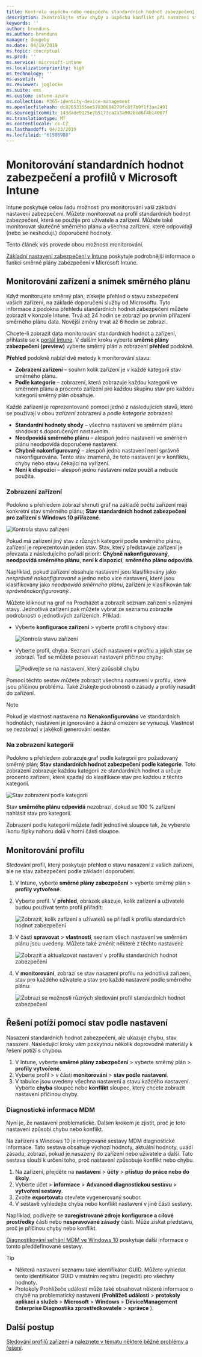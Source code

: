 ```yaml
---
title: Kontrola úspěchu nebo neúspěchu standardních hodnot zabezpečení v Microsoft Intune – Azure | Dokumentace Microsoftu
description: Zkontrolujte stav chyby a úspěchu konflikt při nasazení standardních hodnot zabezpečení pro uživatele a zařízení v Microsoft Intune MDM. Naleznete v části řešení potíží pomocí protokolů klienta a funkcí sestavy v Intune.
keywords: ''
author: brenduns
ms.author: brenduns
manager: dougeby
ms.date: 04/19/2019
ms.topic: conceptual
ms.prod: ''
ms.service: microsoft-intune
ms.localizationpriority: high
ms.technology: ''
ms.assetid: ''
ms.reviewer: joglocke
ms.suite: ems
ms.custom: intune-azure
ms.collection: M365-identity-device-management
ms.openlocfilehash: dc82653355ae57830684270fc8f7b9f1f3ae2491
ms.sourcegitcommit: 143dade9125e7b5173ca2a3a902bcd6f4b14067f
ms.translationtype: MT
ms.contentlocale: cs-CZ
ms.lasthandoff: 04/23/2019
ms.locfileid: "61506988"
---
```

# <a name="monitor-security-baseline-and-profiles-in-microsoft-intune"></a>Monitorování standardních hodnot zabezpečení a profilů v Microsoft Intune  

Intune poskytuje celou řadu možností pro monitorování vaší základní nastavení zabezpečení. Můžete monitorovat na profil standardních hodnot zabezpečení, která se použije pro uživatele a zařízení. Můžete také monitorovat skutečné směrného plánu a všechna zařízení, které odpovídají (nebo se neshodují.) doporučené hodnoty.

Tento článek vás provede obou možností monitorování.

[Základní nastavení zabezpečení v Intune](security-baselines.md) poskytuje podrobnější informace o funkci směrné plány zabezpečení v Microsoft Intune.

## <a name="monitor-the-baseline-and-your-devices"></a>Monitorování zařízení a snímek směrného plánu  

Když monitorujete směrný plán, získejte přehled o stavu zabezpečení vašich zařízení, na základě doporučení služby od Microsoftu. Tyto informace z podokna přehledu standardních hodnot zabezpečení můžete zobrazit v konzole Intune.  Trvá až 24 hodin se zobrazí po prvním přiřazení směrného plánu data. Novější změny trvat až 6 hodin se zobrazí.  

Chcete-li zobrazit data monitorování standardních hodnot a zařízení, přihlaste se k [portál Intune](https://aka.ms/intuneportal). V dalším kroku vyberte **směrné plány zabezpečení (preview)** vyberte směrný plán a zobrazení **přehled** podokně.

**Přehled** podokně nabízí dvě metody k monitorování stavu:
- **Zobrazení zařízení** – souhrn kolik zařízení je v každé kategorii stav směrného plánu.  
- **Podle kategorie** – zobrazení, která zobrazuje každou kategorii ve směrném plánu a procento zařízení pro každou skupinu stav pro každou kategorii směrný plán obsahuje. 

Každé zařízení je reprezentované pomocí jedné z následujících stavů, které se používají v obou *zařízení* zobrazení a *podle kategorie* zobrazení:  
- **Standardní hodnoty shody** – všechna nastavení ve směrném plánu shodovat s doporučeným nastavením.
- **Neodpovídá směrného plánu** – alespoň jedno nastavení ve směrném plánu neodpovídá doporučené nastavení.
- **Chybně nakonfigurovaný** – alespoň jedno nastavení není správně nakonfigurována. Tento stav znamená, že toto nastavení je v konfliktu, chyby nebo stavu čekající na vyřízení.
- **Není k dispozici** – alespoň jedno nastavení nelze použít a nebude použita.


### <a name="device-view"></a>Zobrazení zařízení
Podokno s přehledem zobrazí shrnutí graf na základě počtu zařízení mají konkrétní stav směrného plánu; **Stav standardních hodnot zabezpečení pro zařízení s Windows 10 přiřazené**.  

![Kontrola stavu zařízení](./media/security-baselines-monitor/overview.png)

Pokud má zařízení jiný stav z různých kategorií podle směrného plánu, zařízení je reprezentován jeden stav. Stav, který představuje zařízení je převzata z následujícího pořadí priorit: **Chybně nakonfigurovaný**, **neodpovídá směrného plánu**, **není k dispozici**, **směrného plánu odpovídá**.  

Například, pokud zařízení obsahuje nastavení jsou klasifikovány jako *nesprávně nakonfigurované* a jedno nebo více nastavení, které jsou klasifikovány jako *neodpovídá směrného plánu*, zařízení je klasifikován tak *správněnakonfigurovaný.*.  

Můžete kliknout na graf na Procházet a zobrazit seznam zařízení s různými stavy. Jednotlivá zařízení pak můžete vybrat ze seznamu zobrazíte podrobnosti o jednotlivých zařízeních. Příklad:
- Vyberte **konfigurace zařízení** > vyberte profil s chybový stav:

  ![Kontrola stavu zařízení](./media/security-baselines-monitor/device-configuration-profile-list.png)

- Vyberte profil, chyba. Seznam všech nastavení v profilu a jejich stav se zobrazí. Teď se můžete posouvat nastavení příčinou chyby:

  ![Podívejte se na nastavení, který způsobil chybu](./media/security-baselines-monitor/profile-with-error-status.png)

Pomocí těchto sestav můžete zobrazit všechna nastavení v profilu, které jsou příčinou problému. Také Získejte podrobnosti o zásady a profily nasadit do zařízení.

> [!NOTE]
> Pokud je vlastnost nastavena na **Nenakonfigurováno** ve standardních hodnotách, nastavení je ignorováno a žádná omezení se vynucují. Vlastnost se nezobrazí v jakékoli generování sestav.

### <a name="per-category-view"></a>Na zobrazení kategorií
Podokno s přehledem zobrazuje graf podle kategorií pro požadovaný směrný plán; **Stav standardních hodnot zabezpečení podle kategorie**.  Toto zobrazení zobrazuje každou kategorii ze standardních hodnot a určuje procento zařízení, které spadají do klasifikace stav pro každou z těchto kategorií. 
 
![Stav zobrazení podle kategorií](./media/security-baselines-monitor/monitor-baseline-per-category.png)

Stav **směrného plánu odpovídá** nezobrazí, dokud se 100 % zařízení nahlásit stav pro kategorii.   

Zobrazení podle kategorií můžete řadit jednotlivé sloupce tak, že vyberete ikonu šipky nahoru dolů v horní části sloupce.  


## <a name="monitor-the-profile"></a>Monitorování profilu

Sledování profil, který poskytuje přehled o stavu nasazení z vašich zařízení, ale ne stav zabezpečení podle základní doporučení.

1. V Intune, vyberte **směrné plány zabezpečení** > vyberte směrný plán > **profily vytvořené**.

2. Vyberte profil. V **přehled**, obrázek ukazuje, kolik zařízení a uživatelé budou používat tento profil přiřadit:

    ![Zobrazit, kolik zařízení a uživatelů se přiřadí k profilu standardních hodnot zabezpečení](./media/security-baselines-monitor/existing-profile-overview.png)

3. V části **spravovat** > **vlastnosti**, seznam všech nastavení ve směrném plánu jsou uvedeny. Můžete také změnit některé z těchto nastavení:

    ![Zobrazit a aktualizovat nastavení v profilu standardních hodnot zabezpečení](./media/security-baselines-monitor/manage-settings.png)

4. V **monitorování**, zobrazí se stav nasazení profilu na jednotlivá zařízení, stav pro každého uživatele a stav pro každé nastavení podle směrného plánu:

    ![Zobrazí se možnosti různých sledování profil standardních hodnot zabezpečení](./media/security-baselines-monitor/monitor-status-options.png)

## <a name="troubleshoot-using-per-setting-status"></a>Řešení potíží pomocí stav podle nastavení

Nasazení standardních hodnot zabezpečení, ale ukazuje chybu, stav nasazení. Následující kroky vám poskytnou několik doprovodné materiály k řešení potíží s chybou.

1. V Intune, vyberte **směrné plány zabezpečení** > vyberte směrný plán > **profily vytvořené**.
2. Vyberte profil > v části **monitorování** > **stav podle nastavení**.
3. V tabulce jsou uvedeny všechna nastavení a stavu každého nastavení. Vyberte **chyba** sloupec nebo **konflikt** sloupec, který chcete zobrazit nastavení příčinou chyby.

### <a name="mdm-diagnostic-information"></a>Diagnostické informace MDM

Nyní je, že nastavení problematické. Dalším krokem je zjistit, proč je toto nastavení způsobí chybu nebo konflikt. 

Na zařízení s Windows 10 je integrované sestavy MDM diagnostické informace. Tato sestava obsahuje výchozí hodnoty, aktuální hodnoty, uvádí zásadu, zobrazí, pokud je nasazený do zařízení nebo uživatele a další. Tato sestava slouží k určení toho, proč nastavení způsobuje konflikt nebo chybu.

1. Na zařízení, přejděte na **nastavení** > **účty** > **přístup do práce nebo do školy**.
2. Vyberte účet > **informace** > **Advanced diagnostickou sestavu** > **vytvoření sestavy**.
3. Zvolte **exportovat**a otevřete vygenerovaný soubor.
4. V sestavě vyhledejte chyba nebo konflikt nastavení v jiné části sestavy.

  Například, podívejte se **zaregistrované zdroje konfigurace a cílové prostředky** části nebo **nespravované zásady** části. Může získat představu, proč je příčinou chyby nebo konflikt.

[Diagnostikování selhání MDM ve Windows 10](https://docs.microsoft.com/windows/client-management/mdm/diagnose-mdm-failures-in-windows-10) poskytuje další informace o tomto předdefinované sestavy.

> [!TIP]
> - Některá nastavení seznamu také identifikátor GUID. Můžete vyhledat tento identifikátor GUID v místním registru (regedit) pro všechny hodnoty.
> - Protokoly Prohlížeče událostí může také obsahovat některé informace o chybě na problematický nastavení (**Prohlížeč událostí** > **protokoly aplikací a služeb**  >   **Microsoft** > **Windows** > **DeviceManagement Enterprise Diagnostika zprostředkovatele** > **správce** ).

## <a name="next-steps"></a>Další postup

[Sledování profilů zařízení](device-profile-monitor.md) a [naleznete v tématu některé běžné problémy a řešení](device-profile-troubleshoot.md).
